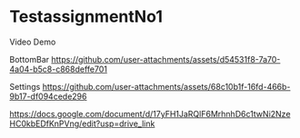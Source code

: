 # TestassignmentNo1

Video Demo 

BottomBar
https://github.com/user-attachments/assets/d54531f8-7a70-4a04-b5c8-c868deffe701

Settings
https://github.com/user-attachments/assets/68c10b1f-16fd-466b-9b17-df094cede296



https://docs.google.com/document/d/17yFH1JaRQlF6MrhnhD6c1twNi2NzeHC0kbEDfKnPVng/edit?usp=drive_link
